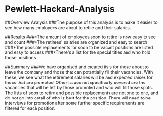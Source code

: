 # Pewlett-Hackard-Analysis

##Overview Analysis
###The purpose of this analysis is to make it easier to see how many employees are about to retire and their salaries.

##Results
###*The amount of employees soon to retire is now easy to see and count
###*The retirees' salaries are organized and easy to search
###*The possible replacements for soon to be vacant positions are listed and easy to access
###*There's a list for the special titles and who hold those positions

##Summary
###We have organized and created lists for those about to leave the company and those that can potentially fill their vacancies. With these, we see what the retirement salaries will be and expected raises for those that are promoted. Other issues not specifically covered are the vacancies that will be left by those promoted and who will fill those spots. The lists of soon to retire and possible replacements are not one to one, and do not go into detail of who is best for the position. There will need to be interviews for promotion after some further specific requirements are filtered for each position.

